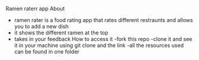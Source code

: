 Ramen raterr app
About
  - ramen rater is a food rating app that rates different restraunts and allows you to add a new dish
  - it shows the different ramen at the top
  - takes in your feedback
How to access it
  -fork this repo
  -clone it and see it in your machine using git clone and the link
  -all the resources used can be found in one folder
